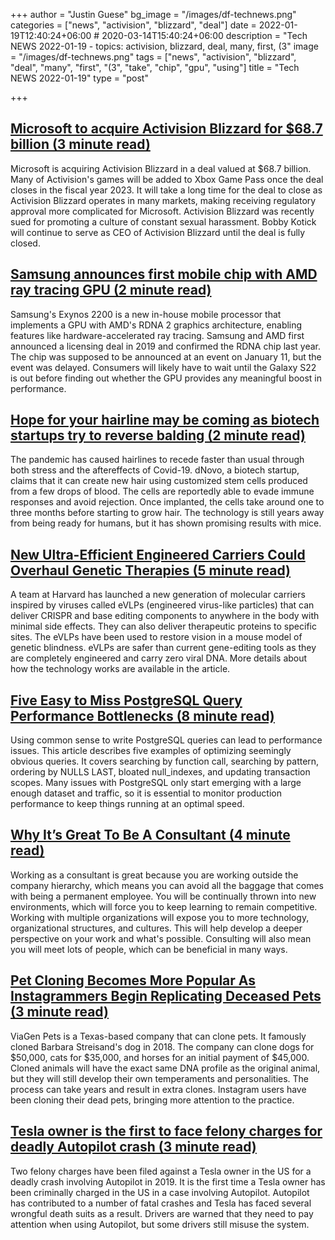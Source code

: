+++
author = "Justin Guese"
bg_image = "/images/df-technews.png"
categories = ["news", "activision", "blizzard", "deal"]
date = 2022-01-19T12:40:24+06:00 # 2020-03-14T15:40:24+06:00
description = "Tech NEWS 2022-01-19 - topics: activision, blizzard, deal, many, first, (3"
image = "/images/df-technews.png"
tags = ["news", "activision", "blizzard", "deal", "many", "first", "(3", "take", "chip", "gpu", "using"]
title = "Tech NEWS 2022-01-19"
type = "post"

+++

## [Microsoft to acquire Activision Blizzard for $68.7 billion (3 minute read)](https://www.theverge.com/2022/1/18/22889258/microsoft-activision-blizzard-xbox-acquisition-call-of-duty-overwatch)

Microsoft is acquiring Activision Blizzard in a deal valued at $68.7 billion. Many of Activision's games will be added to Xbox Game Pass once the deal closes in the fiscal year 2023. It will take a long time for the deal to close as Activision Blizzard operates in many markets, making receiving regulatory approval more complicated for Microsoft. Activision Blizzard was recently sued for promoting a culture of constant sexual harassment. Bobby Kotick will continue to serve as CEO of Activision Blizzard until the deal is fully closed.

## [Samsung announces first mobile chip with AMD ray tracing GPU (2 minute read)](https://www.theverge.com/2022/1/17/22888966/samsung-exynos-2200-soc-chip-announced-amd-gpu-rdna-2)

Samsung's Exynos 2200 is a new in-house mobile processor that implements a GPU with AMD's RDNA 2 graphics architecture, enabling features like hardware-accelerated ray tracing. Samsung and AMD first announced a licensing deal in 2019 and confirmed the RDNA chip last year. The chip was supposed to be announced at an event on January 11, but the event was delayed. Consumers will likely have to wait until the Galaxy S22 is out before finding out whether the GPU provides any meaningful boost in performance.

## [Hope for your hairline may be coming as biotech startups try to reverse balding (2 minute read)](https://fortune.com/2022/01/18/hope-for-your-hairline-may-be-coming-as-biotech-startups-try-to-reverse-balding/)

The pandemic has caused hairlines to recede faster than usual through both stress and the aftereffects of Covid-19. dNovo, a biotech startup, claims that it can create new hair using customized stem cells produced from a few drops of blood. The cells are reportedly able to evade immune responses and avoid rejection. Once implanted, the cells take around one to three months before starting to grow hair. The technology is still years away from being ready for humans, but it has shown promising results with mice.

## [New Ultra-Efficient Engineered Carriers Could Overhaul Genetic Therapies (5 minute read)](https://singularityhub.com/2022/01/18/new-ultra-efficient-engineered-carriers-could-overhaul-genetic-therapies/)

A team at Harvard has launched a new generation of molecular carriers inspired by viruses called eVLPs (engineered virus-like particles) that can deliver CRISPR and base editing components to anywhere in the body with minimal side effects. They can also deliver therapeutic proteins to specific sites. The eVLPs have been used to restore vision in a mouse model of genetic blindness. eVLPs are safer than current gene-editing tools as they are completely engineered and carry zero viral DNA. More details about how the technology works are available in the article.

## [Five Easy to Miss PostgreSQL Query Performance Bottlenecks (8 minute read)](https://pawelurbanek.com/postgresql-query-bottleneck)

Using common sense to write PostgreSQL queries can lead to performance issues. This article describes five examples of optimizing seemingly obvious queries. It covers searching by function call, searching by pattern, ordering by NULLS LAST, bloated null_indexes, and updating transaction scopes. Many issues with PostgreSQL only start emerging with a large enough dataset and traffic, so it is essential to monitor production performance to keep things running at an optimal speed.

## [Why It’s Great To Be A Consultant (4 minute read)](https://zwischenzugs.com/2022/01/17/why-its-great-to-be-a-consultant/)

Working as a consultant is great because you are working outside the company hierarchy, which means you can avoid all the baggage that comes with being a permanent employee. You will be continually thrown into new environments, which will force you to keep learning to remain competitive. Working with multiple organizations will expose you to more technology, organizational structures, and cultures. This will help develop a deeper perspective on your work and what's possible. Consulting will also mean you will meet lots of people, which can be beneficial in many ways.

## [Pet Cloning Becomes More Popular As Instagrammers Begin Replicating Deceased Pets (3 minute read)](https://www.newsweek.com/pet-cloning-becomes-more-popular-instagrammers-begin-replicating-deceased-pets-1670491/1/0100017e720761a5-3d09a650-d38d-4940-be0b-0232d9ead76d-000000/3b4PJmy2c3ag2o26dy2L4TUeJ17r4TAfjE27cwJ4H14=232)

ViaGen Pets is a Texas-based company that can clone pets. It famously cloned Barbara Streisand's dog in 2018. The company can clone dogs for $50,000, cats for $35,000, and horses for an initial payment of $45,000. Cloned animals will have the exact same DNA profile as the original animal, but they will still develop their own temperaments and personalities. The process can take years and result in extra clones. Instagram users have been cloning their dead pets, bringing more attention to the practice.

## [Tesla owner is the first to face felony charges for deadly Autopilot crash (3 minute read)](https://www.theverge.com/2022/1/18/22889768/tesla-autopilot-criminal-charges-la-fatal-crash)

Two felony charges have been filed against a Tesla owner in the US for a deadly crash involving Autopilot in 2019. It is the first time a Tesla owner has been criminally charged in the US in a case involving Autopilot. Autopilot has contributed to a number of fatal crashes and Tesla has faced several wrongful death suits as a result. Drivers are warned that they need to pay attention when using Autopilot, but some drivers still misuse the system.

